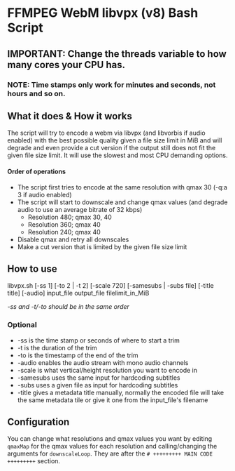 # FFMPEG WebM libvpx (v8) Bash Script
## **IMPORTANT**: Change the threads variable to how many cores your CPU has.
### NOTE: Time stamps only work for minutes and seconds, not hours and so on.

## What it does & How it works
The script will try to encode a webm via libvpx (and libvorbis if audio enabled) with the best possible quality given a file size limit in MiB and will degrade and even provide a cut version if the output still does not fit the given file size limit. It will use the slowest and most CPU demanding options.

#### Order of operations
* The script first tries to encode at the same resolution with qmax 30 (-q:a 3 if audio enabled)
* The script will start to downscale and change qmax values (and degrade audio to use an average bitrate of 32 kbps)
  * Resolution 480; qmax 30, 40
  * Resolution 360; qmax 40
  * Resolution 240; qmax 40
* Disable qmax and retry all downscales
* Make a cut version that is limited by the given file size limit

## How to use
libvpx.sh [-ss 1] [-to 2 | -t 2] [-scale 720] [-samesubs | -subs file] [-title title] [-audio] input_file output_file filelimit_in_MiB

*-ss and -t/-to should be in the same order*

### Optional
* -ss is the time stamp or seconds of where to start a trim
* -t is the duration of the trim
* -to is the timestamp of the end of the trim
* -audio enables the audio stream with mono audio channels
* -scale is what vertical/height resolution you want to encode in
* -samesubs uses the same input for hardcoding subtitles
* -subs uses a given file as input for hardcoding subtitles
* -title gives a metadata title manually, normally the encoded file will take the same metadata tile or give it one from the input_file's filename

## Configuration

You can change what resolutions and qmax values you want by editing `qmaxMap` for the qmax values for each resolution and calling/changing the arguments for `downscaleLoop`. They are after the `# +++++++++ MAIN CODE +++++++++` section.
